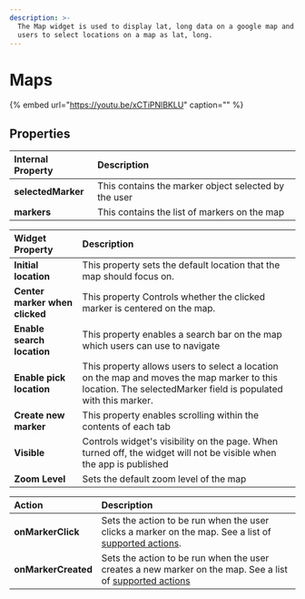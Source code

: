 ```yaml
---
description: >-
  The Map widget is used to display lat, long data on a google map and allow
  users to select locations on a map as lat, long.
---
```


# Maps

{% embed url="https://youtu.be/xCTiPNlBKLU" caption="" %}

## Properties

| Internal Property | Description |
| :--- | :--- |
| **selectedMarker** | This contains the marker object selected by the user |
| **markers** | This contains the list of markers on the map |

| Widget Property | Description |
| :--- | :--- |
| **Initial location** | This property sets the default location that the map should focus on. |
| **Center marker when clicked** | This property Controls whether the clicked marker is centered on the map. |
| **Enable search location** | This property enables a search bar on the map which users can use to navigate |
| **Enable pick location** | This property allows users to select a location on the map and moves the map marker to this location. The selectedMarker field is populated with this marker. |
| **Create new marker** | This property enables scrolling within the contents of each tab |
| **Visible** | Controls widget's visibility on the page. When turned off, the widget will not be visible when the app is published |
| **Zoom Level** | Sets the default zoom level of the map |

| Action | Description |
| :--- | :--- |
| **onMarkerClick** | Sets the action to be run when the user clicks a marker on the map. See a list of [supported actions](../core-concepts/writing-code/appsmith-framework.md). |
| **onMarkerCreated** | Sets the action to be run when the user creates a new marker on the map. See a list of [supported actions](../core-concepts/writing-code/appsmith-framework.md) |

